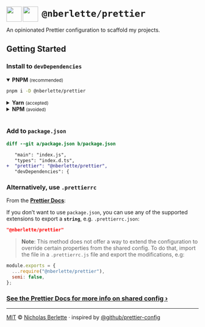 # <img src="https://icns.ml/prettier-e70.svg#gh-light-mode-only" width="40" align="left"><img src="https://icns.ml/prettier.svg#gh-dark-mode-only" width="40" align="left">  `@nberlette/prettier`

An opinionated Prettier configuration to scaffold my projects.

## Getting Started

### Install to `devDependencies`

<details open><summary><strong>PNPM</strong> <small>(recommended)</small></summary>

```sh
pnpm i -D @nberlette/prettier
```

</details>
<details><summary><strong>Yarn</strong> <small>(accepted)</small></summary>

```sh
yarn add -D @nberlette/prettier
```

</details>
<details><summary><strong>NPM</strong> <small>(avoided)</small></summary>

```sh
npm i -D @nberlette/prettier
```

</details><br>

### Add to `package.json`

```diff
diff --git a/package.json b/package.json

   "main": "index.js",
   "types": "index.d.ts",
+  "prettier": "@nberlette/prettier",
   "devDependencies": {
```

### Alternatively, use `.prettierrc`
 
From the [**Prettier Docs**](https://prettier.io/docs/en/configuration.html):

If you don’t want to use `package.json`, you can use any of the supported extensions to export a **`string`**, e.g. `.prettierrc.json`:

```json .prettierrc.json
"@nberlette/prettier"
```

> **Note**: This method does not offer a way to extend the configuration to override certain properties from the shared config. To do that, import the file in a `.prettierrc.js` file and export the modifications, e.g:

```js .prettierrc.js
module.exports = {
  ...require("@nberlette/prettier"),
  semi: false,
};
```

### [See the Prettier Docs for more info on shared config ›](https://prettier.io/docs/en/configuration.html#sharing-configurations)

---  

[MIT](license.md) © [Nicholas Berlette](https://github.com/nberlette) · inspired by [@github/prettier-config](https://github.com/github/prettier-config)
